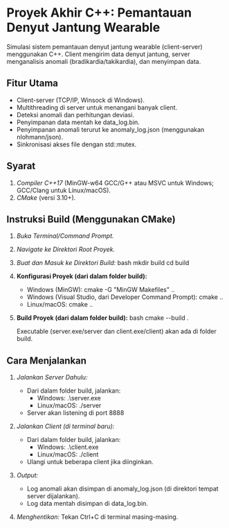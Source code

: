 # Proyek Akhir C++: Pemantauan Denyut Jantung Wearable

Simulasi sistem pemantauan denyut jantung wearable (client-server) menggunakan C++. Client mengirim data denyut jantung, server menganalisis anomali (bradikardia/takikardia), dan menyimpan data.

## Fitur Utama
- Client-server (TCP/IP, Winsock di Windows).
- Multithreading di server untuk menangani banyak client.
- Deteksi anomali dan perhitungan deviasi.
- Penyimpanan data mentah ke data_log.bin.
- Penyimpanan anomali terurut ke anomaly_log.json (menggunakan nlohmann/json).
- Sinkronisasi akses file dengan std::mutex.

## Syarat
1.  *Compiler C++17* (MinGW-w64 GCC/G++ atau MSVC untuk Windows; GCC/Clang untuk Linux/macOS).
2.  *CMake* (versi 3.10+).

## Instruksi Build (Menggunakan CMake)

1.  *Buka Terminal/Command Prompt.*
2.  *Navigate ke Direktori Root Proyek.*
3.  *Buat dan Masuk ke Direktori Build:*
    bash
    mkdir build
    cd build
    
4.  **Konfigurasi Proyek (dari dalam folder build):**
    *   Windows (MinGW): cmake -G "MinGW Makefiles" ..
    *   Windows (Visual Studio, dari Developer Command Prompt): cmake ..
    *   Linux/macOS: cmake ..
5.  **Build Proyek (dari dalam folder build):**
    bash
    cmake --build .
    
    Executable (server.exe/server dan client.exe/client) akan ada di folder build.

## Cara Menjalankan

1.  *Jalankan Server Dahulu:*
    *   Dari dalam folder build, jalankan:
        *   Windows: .\server.exe
        *   Linux/macOS: ./server
    *   Server akan listening di port 8888

2.  *Jalankan Client (di terminal baru):*
    *   Dari dalam folder build, jalankan:
        *   Windows: .\client.exe
        *   Linux/macOS: ./client
    *   Ulangi untuk beberapa client jika diinginkan.

3.  *Output:*
    *   Log anomali akan disimpan di anomaly_log.json (di direktori tempat server dijalankan).
    *   Log data mentah disimpan di data_log.bin.

4.  *Menghentikan:* Tekan Ctrl+C di terminal masing-masing.